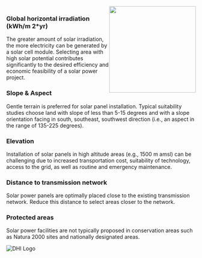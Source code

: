 <div style="width: 100%;"><img style="width:230px; float:right;" src="data/gtif/images/legends/REP2.png"></img></div>

### Global horizontal irradiation (kWh/m 2\*yr)

The greater amount of solar irradiation, the more electricity can be generated by a solar cell module.
Selecting area with high solar potential contributes significantly to the desired efficiency and economic
feasibility of a solar power project.

### Slope &amp; Aspect

Gentle terrain is preferred for solar panel installation. Typical suitability studies choose land with slope of
less than 5-15 degrees and with a slope orientation facing in south, southeast, southwest direction (i.e., an
aspect in the range of 135-225 degrees).

### Elevation

Installation of solar panels in high altitude areas (e.g., 1500 m amsl) can be challenging due to increased
transportation cost, suitability of technology, access to the grid, as well as routine and emergency
maintenance.

### Distance to transmission network

Solar power panels are optimally placed close to the existing transmission network. Reduce this distance to
select areas closer to the network.

### Protected areas

Solar power facilities are not typically proposed in conservation areas such as Natura 2000 sites and
nationally designated areas.

![DHI Logo](data/gtif/images/logos/dhi.png "DHI Logo")
